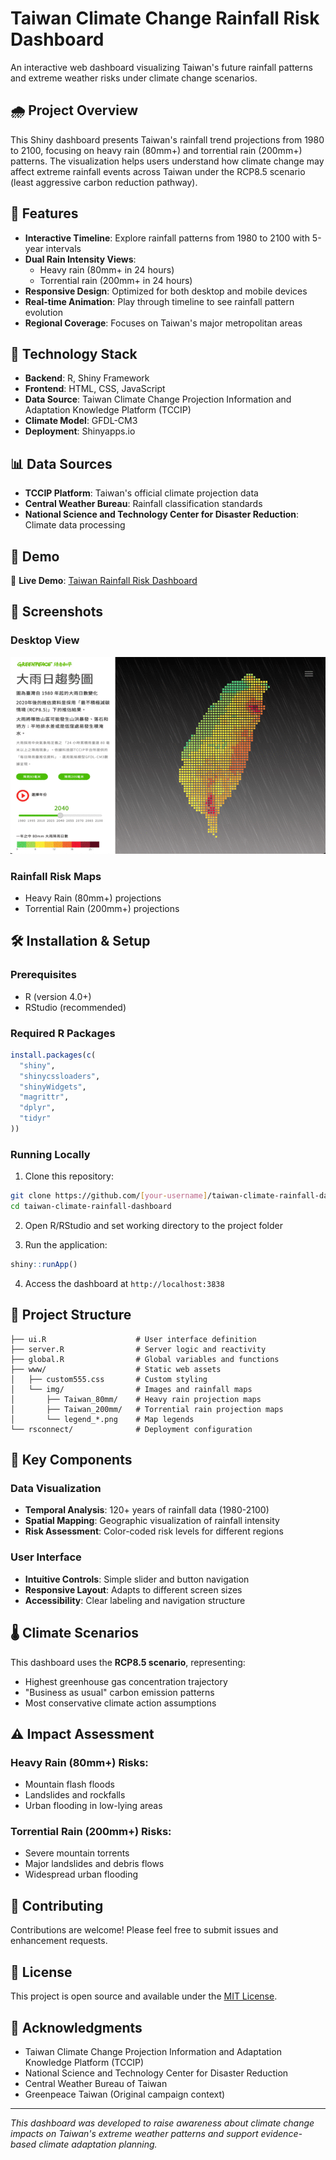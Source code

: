 # Taiwan Climate Change Rainfall Risk Dashboard

An interactive web dashboard visualizing Taiwan's future rainfall patterns and extreme weather risks under climate change scenarios.

## 🌧️ Project Overview

This Shiny dashboard presents Taiwan's rainfall trend projections from 1980 to 2100, focusing on heavy rain (80mm+) and torrential rain (200mm+) patterns. The visualization helps users understand how climate change may affect extreme rainfall events across Taiwan under the RCP8.5 scenario (least aggressive carbon reduction pathway).

## 🎯 Features

- **Interactive Timeline**: Explore rainfall patterns from 1980 to 2100 with 5-year intervals
- **Dual Rain Intensity Views**: 
  - Heavy rain (80mm+ in 24 hours)
  - Torrential rain (200mm+ in 24 hours)
- **Responsive Design**: Optimized for both desktop and mobile devices
- **Real-time Animation**: Play through timeline to see rainfall pattern evolution
- **Regional Coverage**: Focuses on Taiwan's major metropolitan areas

## 🔧 Technology Stack

- **Backend**: R, Shiny Framework
- **Frontend**: HTML, CSS, JavaScript
- **Data Source**: Taiwan Climate Change Projection Information and Adaptation Knowledge Platform (TCCIP)
- **Climate Model**: GFDL-CM3
- **Deployment**: Shinyapps.io

## 📊 Data Sources

- **TCCIP Platform**: Taiwan's official climate projection data
- **Central Weather Bureau**: Rainfall classification standards
- **National Science and Technology Center for Disaster Reduction**: Climate data processing

## 🚀 Demo

🔗 **Live Demo**: [Taiwan Rainfall Risk Dashboard](https://miaochien.shinyapps.io/ccdashboard-rain/)

## 📱 Screenshots

### Desktop View
![Desktop Dashboard](www/img/2020_heavyRainRisk.gif)

### Rainfall Risk Maps
- Heavy Rain (80mm+) projections
- Torrential Rain (200mm+) projections

## 🛠️ Installation & Setup

### Prerequisites
- R (version 4.0+)
- RStudio (recommended)

### Required R Packages
```r
install.packages(c(
  "shiny",
  "shinycssloaders", 
  "shinyWidgets",
  "magrittr",
  "dplyr",
  "tidyr"
))
```

### Running Locally
1. Clone this repository:
```bash
git clone https://github.com/[your-username]/taiwan-climate-rainfall-dashboard.git
cd taiwan-climate-rainfall-dashboard
```

2. Open R/RStudio and set working directory to the project folder

3. Run the application:
```r
shiny::runApp()
```

4. Access the dashboard at `http://localhost:3838`

## 📁 Project Structure

```
├── ui.R                    # User interface definition
├── server.R                # Server logic and reactivity
├── global.R                # Global variables and functions
├── www/                    # Static web assets
│   ├── custom555.css       # Custom styling
│   └── img/                # Images and rainfall maps
│       ├── Taiwan_80mm/    # Heavy rain projection maps
│       ├── Taiwan_200mm/   # Torrential rain projection maps
│       └── legend_*.png    # Map legends
└── rsconnect/              # Deployment configuration
```

## 🎨 Key Components

### Data Visualization
- **Temporal Analysis**: 120+ years of rainfall data (1980-2100)
- **Spatial Mapping**: Geographic visualization of rainfall intensity
- **Risk Assessment**: Color-coded risk levels for different regions

### User Interface
- **Intuitive Controls**: Simple slider and button navigation
- **Responsive Layout**: Adapts to different screen sizes
- **Accessibility**: Clear labeling and navigation structure

## 🌡️ Climate Scenarios

This dashboard uses the **RCP8.5 scenario**, representing:
- Highest greenhouse gas concentration trajectory
- "Business as usual" carbon emission patterns
- Most conservative climate action assumptions

## ⚠️ Impact Assessment

### Heavy Rain (80mm+) Risks:
- Mountain flash floods
- Landslides and rockfalls
- Urban flooding in low-lying areas

### Torrential Rain (200mm+) Risks:
- Severe mountain torrents
- Major landslides and debris flows
- Widespread urban flooding

## 🤝 Contributing

Contributions are welcome! Please feel free to submit issues and enhancement requests.

## 📄 License

This project is open source and available under the [MIT License](LICENSE).

## 🙏 Acknowledgments

- Taiwan Climate Change Projection Information and Adaptation Knowledge Platform (TCCIP)
- National Science and Technology Center for Disaster Reduction
- Central Weather Bureau of Taiwan
- Greenpeace Taiwan (Original campaign context)

---

*This dashboard was developed to raise awareness about climate change impacts on Taiwan's extreme weather patterns and support evidence-based climate adaptation planning.*
